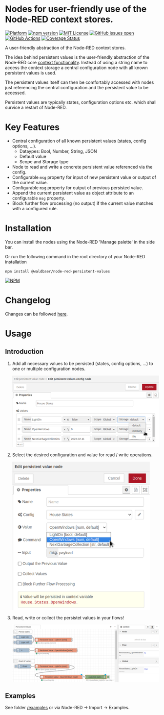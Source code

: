 # Nodes for user-friendly use of the Node-RED context stores.

[![Platform](https://img.shields.io/badge/platform-Node--RED-red)](https://nodered.org)
[![npm version](https://badge.fury.io/js/@waldbaer%2Fnode-red-persistent-values.svg)](https://badge.fury.io/js/@waldbaer%2Fnode-red-persistent-values)
[![MIT License](https://img.shields.io/github/license/waldbaer/node-red-persistent-values?style=flat-square)](https://opensource.org/licenses/MIT)
[![GitHub issues open](https://img.shields.io/github/issues/waldbaer/node-red-persistent-values?style=flat-square)](https://github.com/waldbaer/node-red-persistent-values/issues)
[![GitHub Actions](https://github.com/waldbaer/node-red-persistent-values/actions/workflows/node.js.yml/badge.svg?branch=master)](https://github.com/waldbaer/node-red-persistent-values/actions/workflows/node.js.yml)
[![Coverage Status](https://coveralls.io/repos/github/waldbaer/node-red-persistent-values/badge.svg?branch=master)](https://coveralls.io/github/waldbaer/node-red-persistent-values?branch=master)

A user-friendly abstraction of the Node-RED context stores.

The idea behind persistent values is the user-friendly abstraction of the Node-RED core
[context functionality](https://nodered.org/docs/user-guide/context).
Instead of using a string name to access the context storage a central configuration node with
all known persistent values is used.

The persistent values itself can then be comfortably accessed with nodes just referencing the central
configuration and the persistent value to be accessed.

Persistent values are typically states, configuration options etc. which shall survice a restart of Node-RED.

# Key Features

- Central configuration of all known persistent values (states, config options, ...).
  - Dataypes: Bool, Number, String, JSON
  - Default value
  - Scope and Storage type
- Node to read and write a concrete persistent value referenced via the config.
- Configurable `msg` property for input of new persistent value or output of the current value.
- Configurable `msg` property for output of previous persisted value.
- Append the current persistent value as object attribute to an configurable `msg` property.
- Block further flow processing (no output) if the current value matches with a configured rule.

# Installation
You can install the nodes using the Node-RED 'Manage palette' in the side bar.


Or run the following command in the root directory of your Node-RED installation

```
npm install @waldbaer/node-red-persistent-values
```
[![NPM](https://nodei.co/npm/@waldbaer/node-red-persistent-values.png?downloads=true)](https://www.npmjs.com/package/@waldbaer/node-red-persistent-values)


# Changelog
Changes can be followed [here](/CHANGELOG.md).

# Usage

## Introduction

1) Add all necessary values to be persisted (states, config options, ...) to one or multiple configuration nodes.

   <img src="doc/images/usage_configuration.png" title="Configuration Node" width="600" />

2) Select the desired configuration and value for read / write operations.

   <img src="doc/images/usage_node_configuration.png" title="Value Node" width="450" />

3) Read, write or collect the persistet values in your flows!

   <img src="doc/images/usage_overview.png" title="Overview" width="800" />


## Examples
See folder [/examples](/examples) or via Node-RED -> Import -> Examples.
